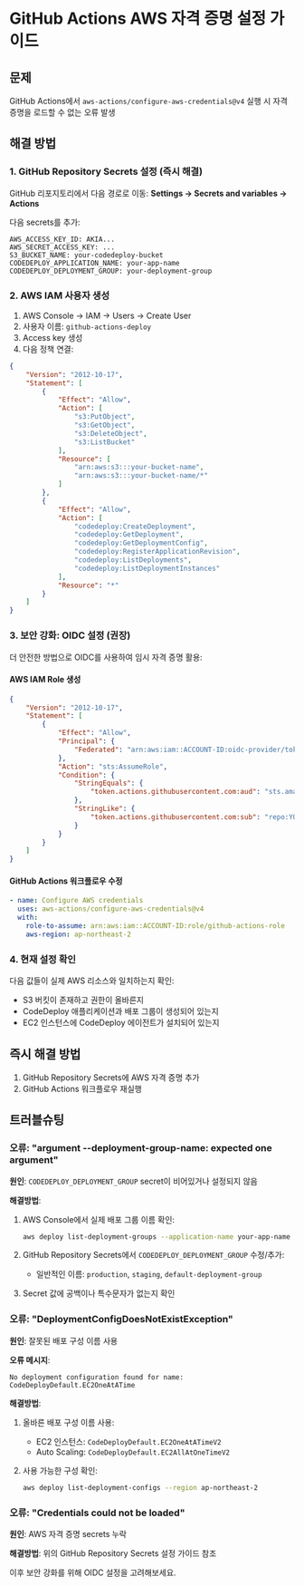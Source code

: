 # GitHub Actions AWS 자격 증명 설정 가이드

## 문제
GitHub Actions에서 `aws-actions/configure-aws-credentials@v4` 실행 시 자격 증명을 로드할 수 없는 오류 발생

## 해결 방법

### 1. GitHub Repository Secrets 설정 (즉시 해결)

GitHub 리포지토리에서 다음 경로로 이동: **Settings → Secrets and variables → Actions**

다음 secrets를 추가:

```
AWS_ACCESS_KEY_ID: AKIA...
AWS_SECRET_ACCESS_KEY: ...
S3_BUCKET_NAME: your-codedeploy-bucket
CODEDEPLOY_APPLICATION_NAME: your-app-name
CODEDEPLOY_DEPLOYMENT_GROUP: your-deployment-group
```

### 2. AWS IAM 사용자 생성

1. AWS Console → IAM → Users → Create User
2. 사용자 이름: `github-actions-deploy`
3. Access key 생성
4. 다음 정책 연결:

```json
{
    "Version": "2012-10-17",
    "Statement": [
        {
            "Effect": "Allow",
            "Action": [
                "s3:PutObject",
                "s3:GetObject", 
                "s3:DeleteObject",
                "s3:ListBucket"
            ],
            "Resource": [
                "arn:aws:s3:::your-bucket-name",
                "arn:aws:s3:::your-bucket-name/*"
            ]
        },
        {
            "Effect": "Allow",
            "Action": [
                "codedeploy:CreateDeployment",
                "codedeploy:GetDeployment",
                "codedeploy:GetDeploymentConfig", 
                "codedeploy:RegisterApplicationRevision",
                "codedeploy:ListDeployments",
                "codedeploy:ListDeploymentInstances"
            ],
            "Resource": "*"
        }
    ]
}
```

### 3. 보안 강화: OIDC 설정 (권장)

더 안전한 방법으로 OIDC를 사용하여 임시 자격 증명 활용:

#### AWS IAM Role 생성
```json
{
    "Version": "2012-10-17",
    "Statement": [
        {
            "Effect": "Allow",
            "Principal": {
                "Federated": "arn:aws:iam::ACCOUNT-ID:oidc-provider/token.actions.githubusercontent.com"
            },
            "Action": "sts:AssumeRole",
            "Condition": {
                "StringEquals": {
                    "token.actions.githubusercontent.com:aud": "sts.amazonaws.com"
                },
                "StringLike": {
                    "token.actions.githubusercontent.com:sub": "repo:YOUR-ORG/YOUR-REPO:*"
                }
            }
        }
    ]
}
```

#### GitHub Actions 워크플로우 수정
```yaml
- name: Configure AWS credentials
  uses: aws-actions/configure-aws-credentials@v4
  with:
    role-to-assume: arn:aws:iam::ACCOUNT-ID:role/github-actions-role
    aws-region: ap-northeast-2
```

### 4. 현재 설정 확인

다음 값들이 실제 AWS 리소스와 일치하는지 확인:
- S3 버킷이 존재하고 권한이 올바른지
- CodeDeploy 애플리케이션과 배포 그룹이 생성되어 있는지
- EC2 인스턴스에 CodeDeploy 에이전트가 설치되어 있는지

## 즉시 해결 방법
1. GitHub Repository Secrets에 AWS 자격 증명 추가
2. GitHub Actions 워크플로우 재실행

## 트러블슈팅

### 오류: "argument --deployment-group-name: expected one argument"

**원인**: `CODEDEPLOY_DEPLOYMENT_GROUP` secret이 비어있거나 설정되지 않음

**해결방법**:
1. AWS Console에서 실제 배포 그룹 이름 확인:
   ```bash
   aws deploy list-deployment-groups --application-name your-app-name
   ```

2. GitHub Repository Secrets에서 `CODEDEPLOY_DEPLOYMENT_GROUP` 수정/추가:
   - 일반적인 이름: `production`, `staging`, `default-deployment-group`

3. Secret 값에 공백이나 특수문자가 없는지 확인

### 오류: "DeploymentConfigDoesNotExistException"

**원인**: 잘못된 배포 구성 이름 사용

**오류 메시지**: 
```
No deployment configuration found for name: CodeDeployDefault.EC2OneAtATime
```

**해결방법**:
1. 올바른 배포 구성 이름 사용:
   - EC2 인스턴스: `CodeDeployDefault.EC2OneAtATimeV2`
   - Auto Scaling: `CodeDeployDefault.EC2AllAtOneTimeV2`

2. 사용 가능한 구성 확인:
   ```bash
   aws deploy list-deployment-configs --region ap-northeast-2
   ```

### 오류: "Credentials could not be loaded"

**원인**: AWS 자격 증명 secrets 누락

**해결방법**: 위의 GitHub Repository Secrets 설정 가이드 참조

이후 보안 강화를 위해 OIDC 설정을 고려해보세요.